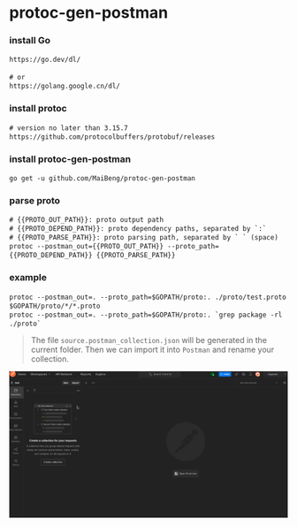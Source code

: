 # protoc-gen-postman

### install Go
```shell
https://go.dev/dl/

# or
https://golang.google.cn/dl/
```

### install protoc
```shell
# version no later than 3.15.7
https://github.com/protocolbuffers/protobuf/releases
```

### install protoc-gen-postman
```shell
go get -u github.com/MaiBeng/protoc-gen-postman
```

### parse proto
```shell
# {{PROTO_OUT_PATH}}: proto output path
# {{PROTO_DEPEND_PATH}}: proto dependency paths, separated by `:`
# {{PROTO_PARSE_PATH}}: proto parsing path, separated by ` ` (space)
protoc --postman_out={{PROTO_OUT_PATH}} --proto_path={{PROTO_DEPEND_PATH}} {{PROTO_PARSE_PATH}}
```

### example
```shell
protoc --postman_out=. --proto_path=$GOPATH/proto:. ./proto/test.proto $GOPATH/proto/*/*.proto
protoc --postman_out=. --proto_path=$GOPATH/proto:. `grep package -rl ./proto`
```

> The file `source.postman_collection.json` will be generated in the current folder.
> Then we can import it into `Postman` and rename your collection.

![image](https://github.com/MaiBeng/protoc-gen-postman/blob/main/import.gif)